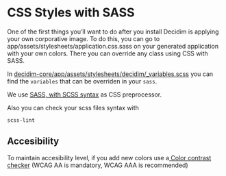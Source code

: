 # CSS Styles with SASS

One of the first things you’ll want to do after you install Decidim is applying your own corporative image. To do this, you can go to app/assets/stylesheets/application.css.sass on your generated application with your own colors. There you can override any class using CSS with SASS.

In [decidim-core/app/assets/stylesheets/decidim/_variables.scss](https://github.com/decidim/decidim/blob/master/decidim-core/app/assets/stylesheets/decidim/_variables.scss) you can find the `variables` that can be overriden in your `sass`.

We use [SASS, with SCSS syntax](http://sass-lang.com/guide) as CSS preprocessor.

Also you can check your scss files syntax with

```
scss-lint
```

## **Accesibility**

To maintain accesibility level, if you add new colors use a[ Color contrast checker](http://webaim.org/resources/contrastchecker/) (WCAG AA is mandatory, WCAG AAA is recommended)
